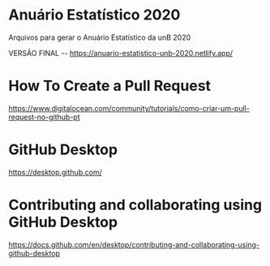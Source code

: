 # Anuário Estatístico 2020
Arquivos para gerar o Anuário Estatístico da unB 2020


VERSÃO FINAL -- https://anuario-estatistico-unb-2020.netlify.app/


# How To Create a Pull Request
https://www.digitalocean.com/community/tutorials/como-criar-um-pull-request-no-github-pt

# GitHub Desktop
https://desktop.github.com/

# Contributing and collaborating using GitHub Desktop
https://docs.github.com/en/desktop/contributing-and-collaborating-using-github-desktop
